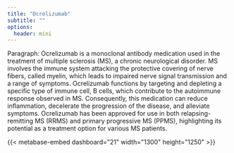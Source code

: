 ```yaml
---
title: "Ocrelizumab"
subtitle: ""
options:
  header: mini
---
```


<div class="col-md-6 mx-auto">


Paragraph: Ocrelizumab is a monoclonal antibody medication used in the treatment of multiple sclerosis (MS), a chronic neurological disorder. MS involves the immune system attacking the protective covering of nerve fibers, called myelin, which leads to impaired nerve signal transmission and a range of symptoms. Ocrelizumab functions by targeting and depleting a specific type of immune cell, B cells, which contribute to the autoimmune response observed in MS. Consequently, this medication can reduce inflammation, decelerate the progression of the disease, and alleviate symptoms. Ocrelizumab has been approved for use in both relapsing-remitting MS (RRMS) and primary progressive MS (PPMS), highlighting its potential as a treatment option for various MS patients.

</div>

{{< metabase-embed dashboard="21" width="1300" height="1250" >}}